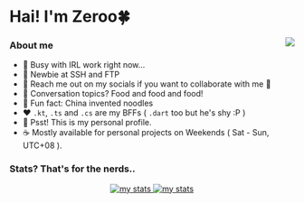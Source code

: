 <h1>Hai! I'm Zeroo🍀</h1>
<img align="right" src="https://cdn.discordapp.com/emojis/980254975198363678.gif?size=128&quality=lossless"/>

### About me

- 🔭 Busy with IRL work right now...
- 🌱 Newbie at SSH and FTP
- 👯 Reach me out on my socials if you want to collaborate with me 👀
- 💬 Conversation topics? Food and food and food!
- 🤔 Fun fact: China invented noodles
- :heart: `.kt`, `.ts` and `.cs` are my BFFs ( `.dart` too but he's shy :P )
- 🫢 Psst! This is my personal profile.
- :coffee: Mostly available for personal projects on Weekends ( Sat - Sun, UTC+08 ).

### Stats? That's for the nerds..

<p align="center">
  <a href="#">
    <img alt="my stats" src="https://github-readme-streak-stats.herokuapp.com?user=Zeroo28&theme=dracula&hide_border=true&date_format=M%20j%5B%2C%20Y%5D"/>
  </a>
  <a href="#">
    <img alt="my stats" src="https://github-readme-stats.vercel.app/api?username=Zeroo28&show_icons=true&theme=dracula&hide_border=true&count_private=true"/>
  </a>
</p>
